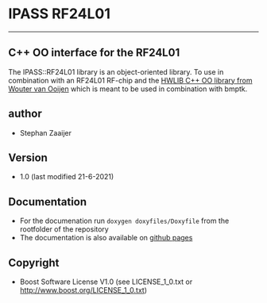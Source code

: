 # IPASS RF24L01
------------------

## C++ OO interface for the RF24L01
The IPASS::RF24L01 library is an object-oriented library. To use in combination with an RF24L01 RF-chip and the [HWLIB C++ OO library from Wouter van Ooijen](https://github.com/wovo/hwlib) which is meant to be used in combination with bmptk.

## author
- Stephan Zaaijer

## Version
- 1.0 (last modified 21-6-2021)

## Documentation
 - For the documenation run `doxygen doxyfiles/Doxyfile` from the rootfolder of the repository
 - The documentation is also available on [github pages](https://stephanzaaijer.github.io/IPASS/index.html)

## Copyright
- Boost Software License V1.0 (see LICENSE_1_0.txt or http://www.boost.org/LICENSE_1_0.txt)
